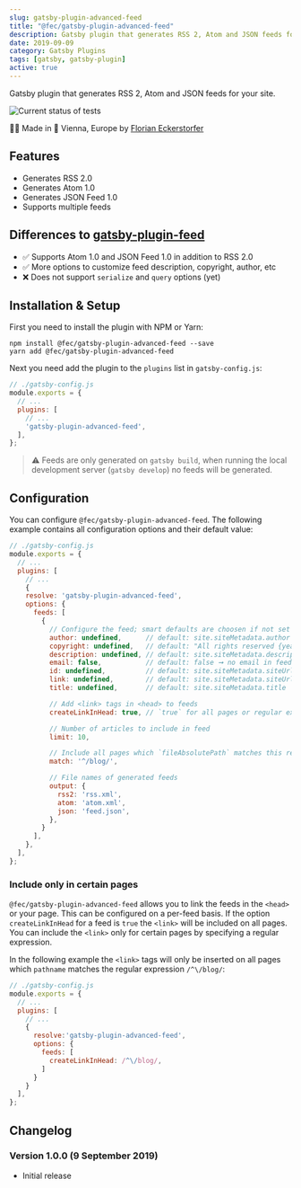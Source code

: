 ```yaml
---
slug: gatsby-plugin-advanced-feed
title: "@fec/gatsby-plugin-advanced-feed"
description: Gatsby plugin that generates RSS 2, Atom and JSON feeds for your site.
date: 2019-09-09
category: Gatsby Plugins
tags: [gatsby, gatsby-plugin]
active: true
---
```

Gatsby plugin that generates RSS 2, Atom and JSON feeds for your site.

![Current status of tests](https://github.com/florianeckerstorfer/gatsby-plugin-advanced-feed/workflows/Tests/badge.svg)

👨‍💻 Made in 🎡 Vienna, Europe by [Florian Eckerstorfer](https://florianeckerstorfer.com)

## Features

- Generates RSS 2.0
- Generates Atom 1.0
- Generates JSON Feed 1.0
- Supports multiple feeds

## Differences to [gatsby-plugin-feed](https://www.npmjs.com/package/gatsby-plugin-feed)

- ✅ Supports Atom 1.0 and JSON Feed 1.0 in addition to RSS 2.0
- ✅ More options to customize feed description, copyright, author, etc
- ❌ Does not support `serialize` and `query` options (yet)

## Installation & Setup

First you need to install the plugin with NPM or Yarn:

```shell
npm install @fec/gatsby-plugin-advanced-feed --save
yarn add @fec/gatsby-plugin-advanced-feed
```

Next you need add the plugin to the `plugins` list in `gatsby-config.js`:

```javascript
// ./gatsby-config.js
module.exports = {
  // ...
  plugins: [
    // ...
    'gatsby-plugin-advanced-feed',
  ],
};
```

> ⚠️ Feeds are only generated on `gatsby build`, when running the local development server (`gatsby develop`) no feeds will be generated.

## Configuration

You can configure `@fec/gatsby-plugin-advanced-feed`. The following example contains all configuration options and their default value:

```javascript
// ./gatsby-config.js
module.exports = {
  // ...
  plugins: [
    // ...
    {
    resolve: 'gatsby-plugin-advanced-feed',
    options: {
      feeds: [
        {
          // Configure the feed; smart defaults are choosen if not set
          author: undefined,      // default: site.siteMetadata.author
          copyright: undefined,   // default: "All rights reserved {year}, {site.siteMetadata.author}"
          description: undefined, // default: site.siteMetadata.description
          email: false,           // default: false ➞ no email in feed; undefined ➞ site.siteMetadata.email
          id: undefined,          // default: site.siteMetadata.siteUrl
          link: undefined,        // default: site.siteMetadata.siteUrl
          title: undefined,       // default: site.siteMetadata.title

          // Add <link> tags in <head> to feeds
          createLinkInHead: true, // `true` for all pages or regular expression to match pathnames

          // Number of articles to include in feed
          limit: 10,

          // Include all pages which `fileAbsolutePath` matches this regular expression
          match: '^/blog/',

          // File names of generated feeds
          output: {
            rss2: 'rss.xml',
            atom: 'atom.xml',
            json: 'feed.json',
          },
        }
      ],
    },
  ],
};
```

### Include <link> only in certain pages

`@fec/gatsby-plugin-advanced-feed` allows you to link the feeds in the `<head>` or your page. This can be configured on a per-feed basis. If the option `createLinkInHead` for a feed is `true` the `<link>` will be included on all pages. You can include the `<link>` only for certain pages by specifying a regular expression.

In the following example the `<link>` tags will only be inserted on all pages which `pathname` matches the regular expression `/^\/blog/`:

```javascript
// ./gatsby-config.js
module.exports = {
  // ...
  plugins: [
    // ...
    {
      resolve:'gatsby-plugin-advanced-feed',
      options: {
        feeds: [
          createLinkInHead: /^\/blog/,
        ]
      }
    }
  ],
};
```

## Changelog

### Version 1.0.0 (9 September 2019)

- Initial release


